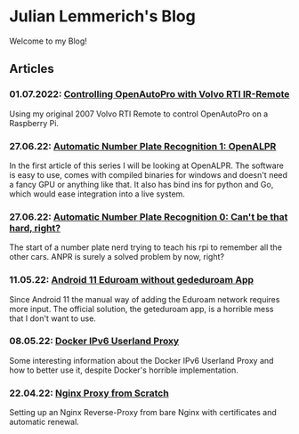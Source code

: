 # Julian Lemmerich's Blog

Welcome to my Blog!

## Articles

### 01.07.2022: [Controlling OpenAutoPro with Volvo RTI IR-Remote](220701-volvoir.html)

Using my original 2007 Volvo RTI Remote to control OpenAutoPro on a Raspberry Pi.

### 27.06.22: [Automatic Number Plate Recognition 1: OpenALPR](220627-anpr1.html)

In the first article of this series I will be looking at OpenALPR. The software is easy to use, comes with compiled binaries for windows and doesn't need a fancy GPU or anything like that. It also has bind ins for python and Go, which would ease integration into a live system.

### 27.06.22: [Automatic Number Plate Recognition 0: Can't be that hard, right?](220627-anpr0.html)

The start of a number plate nerd trying to teach his rpi to remember all the other cars. ANPR is surely a solved problem by now, right?

### 11.05.22: [Android 11 Eduroam without gededuroam App](220511-eduroamnoapp.html)

Since Android 11 the manual way of adding the Eduroam network requires more input. The official solution, the geteduroam app, is a horrible mess that I don't want to use.

### 08.05.22: [Docker IPv6 Userland Proxy](220508-dockeripv6-userlandproxy.html)

Some interesting information about the Docker IPv6 Userland Proxy and how to better use it, despite Docker's horrible implementation.

### 22.04.22: [Nginx Proxy from Scratch](220424-nginxproxy.html)

Setting up an Nginx Reverse-Proxy from bare Nginx with certificates and automatic renewal.

